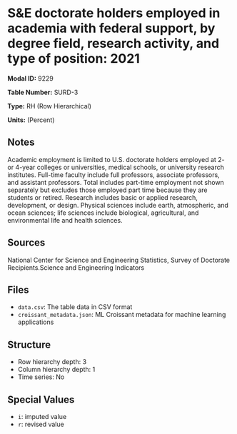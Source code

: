 # S&E doctorate holders employed in academia with federal support, by degree field, research activity, and type of position: 2021

**Modal ID:** 9229

**Table Number:** SURD-3

**Type:** RH (Row Hierarchical)

**Units:** (Percent)

## Notes

Academic employment is limited to U.S. doctorate holders employed at 2- or 4-year colleges or universities, medical schools, or university research institutes. Full-time faculty include full professors, associate professors, and assistant professors. Total includes part-time employment not shown separately but excludes those employed part time because they are students or retired. Research includes basic or applied research, development, or design. Physical sciences include earth, atmospheric, and ocean sciences; life sciences include biological, agricultural, and environmental life and health sciences.

## Sources

National Center for Science and Engineering Statistics, Survey of Doctorate Recipients.Science and Engineering Indicators

## Files

- `data.csv`: The table data in CSV format
- `croissant_metadata.json`: ML Croissant metadata for machine learning applications

## Structure

- Row hierarchy depth: 3
- Column hierarchy depth: 1
- Time series: No

## Special Values

- `i`: imputed value
- `r`: revised value
